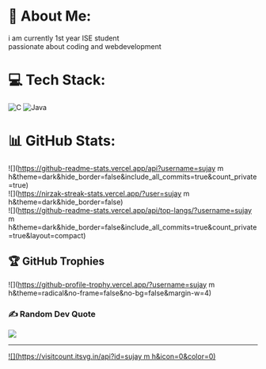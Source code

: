 # 💫 About Me:
i am currently 1st year ISE student<br>passionate about coding and webdevelopment


# 💻 Tech Stack:
![C](https://img.shields.io/badge/c-%2300599C.svg?style=flat&logo=c&logoColor=white) ![Java](https://img.shields.io/badge/java-%23ED8B00.svg?style=flat&logo=openjdk&logoColor=white)
# 📊 GitHub Stats:
![](https://github-readme-stats.vercel.app/api?username=sujay m h&theme=dark&hide_border=false&include_all_commits=true&count_private=true)<br/>
![](https://nirzak-streak-stats.vercel.app/?user=sujay m h&theme=dark&hide_border=false)<br/>
![](https://github-readme-stats.vercel.app/api/top-langs/?username=sujay m h&theme=dark&hide_border=false&include_all_commits=true&count_private=true&layout=compact)

## 🏆 GitHub Trophies
![](https://github-profile-trophy.vercel.app/?username=sujay m h&theme=radical&no-frame=false&no-bg=false&margin-w=4)

### ✍️ Random Dev Quote
![](https://quotes-github-readme.vercel.app/api?type=horizontal&theme=radical)

---
[![](https://visitcount.itsvg.in/api?id=sujay m h&icon=0&color=0)](https://visitcount.itsvg.in)


